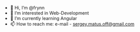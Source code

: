 - 👋 Hi, I’m @frynn
- 👀 I’m interested in Web-Development
- 🌱 I’m currently learning Angular
- 📫 How to reach me: e-mail - sergey.matus.off@gmail.com

<!---
frynn/frynn is a ✨ special ✨ repository because its `README.md` (this file) appears on your GitHub profile.
You can click the Preview link to take a look at your changes.
--->
